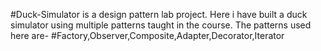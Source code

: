 #Duck-Simulator is a design pattern lab project. Here i have built a duck simulator using multiple patterns taught in the course. The patterns used here are- #Factory,Observer,Composite,Adapter,Decorator,Iterator
